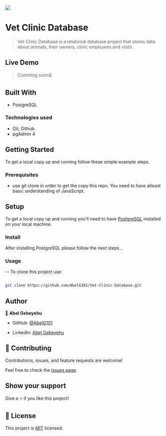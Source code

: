 ![](https://img.shields.io/badge/Microverse-blueviolet)

  

# Vet Clinic Database

  

> Vet Clinic Database is a relational database project that stores data about animals, their owners, clinic employees and visits .
  

## Live Demo

> Comming soon⏳

  

## Built With


- PostgreSQL

  

### Technologies used

- Git, Github.
- pgAdmin 4

  
## Getting Started

To get a local copy up and running follow these simple example steps.


### Prerequisites

- use git clone in order to get the copy this repo. You need to have atleast basic understanding of JavaScript.


## Setup

To get a local copy up and running you'll need to have [PostgreSQL](https://www.google.com/url?sa=t&rct=j&q=&esrc=s&source=web&cd=&cad=rja&uact=8&ved=2ahUKEwjoi5D5y-f6AhUShP0HHU1tDp0QFnoECA4QAQ&url=https%3A%2F%2Fwww.postgresql.org%2F&usg=AOvVaw0He1mmeTUi_lhXjiRGJtzr) installed on your local machine.


### Install

After installing PostgreSQL please follow the next steps...

  

### Usage

-- To clone this project use:
```bash

git clone https://github.com/AbelG101/Vet-Clinic-Database.git

```

## Author

  

👤 **Abel Gebeyehu**

  

- GitHub: [@AbelG101](https://github.com/AbelG101)

- LinkedIn: [Abel Gebeyehu](https://www.linkedin.com/in/abel-gebeyehu-779743183/)

  
  

## 🤝 Contributing

  

Contributions, issues, and feature requests are welcome!

  

Feel free to check the [issues page](../../issues/).

  

## Show your support

  

Give a ⭐️ if you like this project!

  

## 📝 License

  

This project is [MIT](./MIT.md) licensed.
